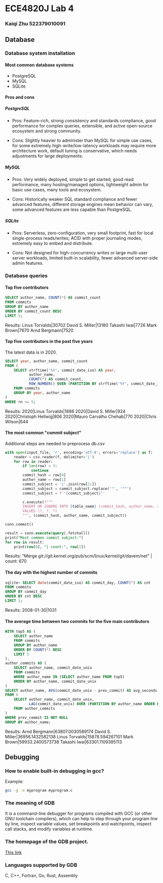 # ECE4820J Lab 4

### Kaiqi Zhu 522379010091

## Database

### Database system installation

#### Most common database systems

- PostgreSQL
- MySQL
- SQLite

#### Pros and cons

##### PostgreSQL

- Pros: Feature-rich, strong consistency and standards compliance, good performance for complex queries, extensible, and active open-source ecosystem and strong community.

- Cons: Slightly heavier to administer than MySQL for simple use cases, for some extremely high-write/low-latency workloads may require more architecture work, default tuning is conservative, which needs adjustments for large deployments.

##### MySQL

- Pros: Very widely deployed, simple to get started, good read performance, many hosting/managed options, lightweight admin for basic use cases, many tools and ecosystem.

- Cons: Historically weaker SQL standard compliance and fewer advanced features, different storage engines mean behavior can vary, some advanced features are less capable than PostgreSQL.

##### SQLite

- Pros: Serverless, zero-configuration, very small footprint, fast for local single-process reads/writes; ACID with proper journaling modes, extremely easy to embed and distribute.

- Cons: Not designed for high-concurrency writes or large multi-user server workloads, limited built-in scalability, fewer advanced server-side admin features.

### Database queries

#### Top five contributors

``` sql
SELECT author_name, COUNT(*) AS commit_count
FROM commits
GROUP BY author_name
ORDER BY commit_count DESC
LIMIT 5;
```

Results: 
Linus Torvalds|30702
David S. Miller|13180
Takashi Iwai|7726
Mark Brown|7670
Arnd Bergmann|7520

#### Top five contributors in the past five years

The latest data is in 2020.

```sql
SELECT year, author_name, commit_count
FROM (
    SELECT strftime('%Y', commit_date_iso) AS year,
           author_name,
           COUNT(*) AS commit_count,
           ROW_NUMBER() OVER (PARTITION BY strftime('%Y', commit_date_iso) ORDER BY COUNT(*) DESC) AS rn
    FROM commits
    GROUP BY year, author_name
) 
WHERE rn <= 5;
```

Results:
2020|Linus Torvalds|1886
2020|David S. Miller|924
2020|Christoph Hellwig|806
2020|Mauro Carvalho Chehab|770
2020|Chris Wilson|644

#### The most common "commit subject"

Additional steps are needed to preprocess db.csv

```python
with open(input_file, 'r', encoding='utf-8', errors='replace') as f:
    reader = csv.reader(f, delimiter='|')
    for row in reader:
        if len(row) < 3:
            continue
        commit_hash = row[0]
        author_name = row[1]
        commit_subject = '|'.join(row[2:])
        commit_subject = commit_subject.replace('"', '""')
        commit_subject = f'"{commit_subject}"'

        c.execute(f"""
        INSERT OR IGNORE INTO {table_name} (commit_hash, author_name, commit_subject)
        VALUES (?, ?, ?)
        """, (commit_hash, author_name, commit_subject))

conn.commit()
```

```sql
result = conn.execute(query).fetchall()
print("Most common commit subject:")
for row in result:
    print(row[0], "| count:", row[1])
```

Results: "Merge git://git.kernel.org/pub/scm/linux/kernel/git/davem/net" | count: 670

#### The day with the highest number of commits

```sql
sqlite> SELECT date(commit_date_iso) AS commit_day, COUNT(*) AS cnt
FROM commits
GROUP BY commit_day
ORDER BY cnt DESC
LIMIT 1;
```

Results: 2008-01-30|1031

#### The average time between two commits for the five main contributors

```sql
WITH top5 AS (
    SELECT author_name
    FROM commits
    GROUP BY author_name
    ORDER BY COUNT(*) DESC
    LIMIT 5
),
author_commits AS (
    SELECT author_name, commit_date_unix
    FROM commits
    WHERE author_name IN (SELECT author_name FROM top5)
    ORDER BY author_name, commit_date_unix
)
SELECT author_name, AVG(commit_date_unix - prev_commit) AS avg_seconds
FROM (
    SELECT author_name, commit_date_unix,
           LAG(commit_date_unix) OVER (PARTITION BY author_name ORDER BY commit_date_unix) AS prev_commit
    FROM author_commits
)
WHERE prev_commit IS NOT NULL
GROUP BY author_name;
```

Results:
Arnd Bergmann|63807.0030589174
David S. Miller|36956.1432582138
Linus Torvalds|15878.594267101
Mark Brown|59933.2400573738
Takashi Iwai|63301.1109385113

## Debugging

### How to enable built-in debugging in gcc?

Example:

```bash
gcc -g -o myprogram myprogram.c
```

### The meaning of GDB

It is a command-line debugger for programs compiled with GCC (or other GNU toolchain compilers), which can help to step through your program line by line, inspect variable values, set breakpoints and watchpoints, inspect call stacks, and modify variables at runtime.

### The homepage of the GDB project.

[This link](https://www.gnu.org/software/gdb)

### Languages supported by GDB

C, C++, Fortran, Go, Rust, Assembly

